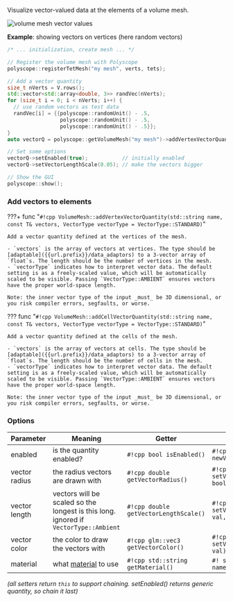 Visualize vector-valued data at the elements of a volume mesh.

![volume mesh vector values]({{url.prefix}}/media/volume_vector.jpg)

**Example**: showing vectors on vertices (here random vectors)
```cpp
/* ... initialization, create mesh ... */ 

// Register the volume mesh with Polyscope
polyscope::registerTetMesh("my mesh", verts, tets);

// Add a vector quantity
size_t nVerts = V.rows();
std::vector<std::array<double, 3>> randVec(nVerts);
for (size_t i = 0; i < nVerts; i++) {
  // use random vectors as test data
  randVec[i] = {{polyscope::randomUnit() - .5, 
                 polyscope::randomUnit() - .5, 
                 polyscope::randomUnit() - .5}};
}
auto vectorQ = polyscope::getVolumeMesh("my mesh")->addVertexVectorQuantity("random vec", randVec);

// Set some options
vectorQ->setEnabled(true);           // initially enabled
vectorQ->setVectorLengthScale(0.05); // make the vectors bigger

// Show the GUI
polyscope::show();
```

### Add vectors to elements

???+ func "`#!cpp VolumeMesh::addVertexVectorQuantity(std::string name, const T& vectors, VectorType vectorType = VectorType::STANDARD)`"

    Add a vector quantity defined at the vertices of the mesh.

    - `vectors` is the array of vectors at vertices. The type should be [adaptable]({{url.prefix}}/data_adaptors) to a 3-vector array of `float`s. The length should be the number of vertices in the mesh.
    - `vectorType` indicates how to interpret vector data. The default setting is as a freely-scaled value, which will be automatically scaled to be visible. Passing `VectorType::AMBIENT` ensures vectors have the proper world-space length.
    
    Note: the inner vector type of the input _must_ be 3D dimensional, or you risk compiler errors, segfaults, or worse.

??? func "`#!cpp VolumeMesh::addCellVectorQuantity(std::string name, const T& vectors, VectorType vectorType = VectorType::STANDARD)`"

    Add a vector quantity defined at the cells of the mesh.

    - `vectors` is the array of vectors at cells. The type should be [adaptable]({{url.prefix}}/data_adaptors) to a 3-vector array of `float`s. The length should be the number of cells in the mesh.
    - `vectorType` indicates how to interpret vector data. The default setting is as a freely-scaled value, which will be automatically scaled to be visible. Passing `VectorType::AMBIENT` ensures vectors have the proper world-space length.

    Note: the inner vector type of the input _must_ be 3D dimensional, or you risk compiler errors, segfaults, or worse.


### Options

**Parameter** | **Meaning** | **Getter** | **Setter** | **Persistent?**
--- | --- | --- | --- | ---
enabled | is the quantity enabled? | `#!cpp bool isEnabled()` | `#!cpp setEnabled(bool newVal)` | [yes]({{url.prefix}}/basics/parameters/#persistent-values)
vector radius | the radius vectors are drawn with | `#!cpp double getVectorRadius()` | `#!cpp setVectorRadius(double val, bool isRelative=true)` | [yes]({{url.prefix}}/basics/parameters/#persistent-values)
vector length | vectors will be scaled so the longest is this long. ignored if `VectorType::Ambient` | `#!cpp double getVectorLengthScale()` | `#!cpp setVectorLengthScale(double val, bool isRelative=true)` | [yes]({{url.prefix}}/basics/parameters/#persistent-values)
vector color | the color to draw the vectors with | `#!cpp glm::vec3 getVectorColor()` | `#!cpp setVectorColor(glm::vec3 val)` | [yes]({{url.prefix}}/basics/parameters/#persistent-values)
material | what [material]({{url.prefix}}/features/materials) to use | `#!cpp std::string getMaterial()` | `#! setMaterial(std::string name)` | [yes]({{url.prefix}}/basics/parameters/#persistent-values) |

_(all setters return `this` to support chaining. setEnabled() returns generic quantity, so chain it last)_

